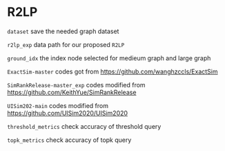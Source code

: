 # R2LP

`dataset` save the needed graph dataset

`r2lp_exp` data path for our proposed `R2LP`

`ground_idx` the index node selected for medieum graph and large graph

`ExactSim-master`  codes got from https://github.com/wanghzccls/ExactSim

`SimRankRelease-master_exp` codes modified from https://github.com/KeithYue/SimRankRelease

`UISim202-main` codes modified from https://github.com/UISim2020/UISim2020

`threshold_metrics` check accuracy of threshold query

`topk_metrics` check accuracy of topk query
